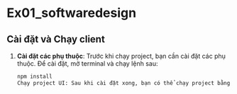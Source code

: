 # Ex01_softwaredesign

## Cài đặt và Chạy client

1. **Cài đặt các phụ thuộc**:
   Trước khi chạy project, bạn cần cài đặt các phụ thuộc. Để cài đặt, mở terminal và chạy lệnh sau:

   ```bash
   npm install
   Chạy project UI: Sau khi cài đặt xong, bạn có thể chạy project bằng lệnh: npm run dev

